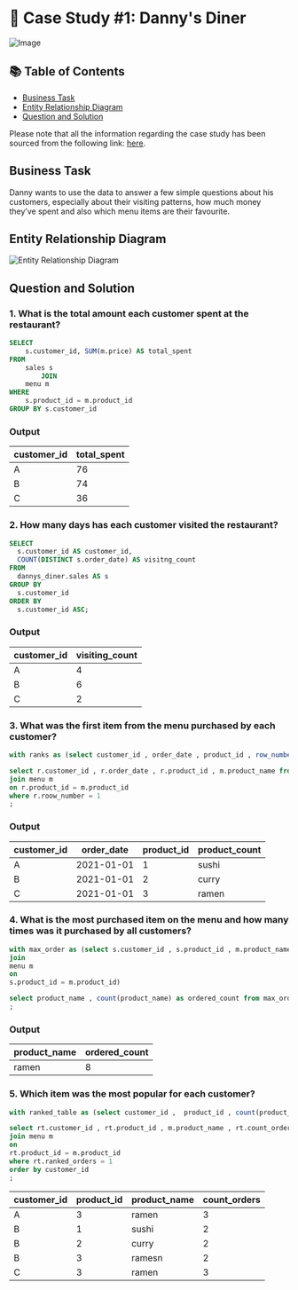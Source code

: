 # 🍜 Case Study #1: Danny's Diner

![Image](https://8weeksqlchallenge.com/images/case-study-designs/1.png)  <!-- Replace with actual image URL -->

## 📚 Table of Contents
- [Business Task](#business-task)
- [Entity Relationship Diagram](#entity-relationship-diagram)
- [Question and Solution](#question-and-solution)

Please note that all the information regarding the case study has been sourced from the following link: [here](https://8weeksqlchallenge.com/). <!-- Replace with actual link -->

## Business Task
Danny wants to use the data to answer a few simple questions about his customers, especially about their visiting patterns, how much money they’ve spent and also which menu items are their favourite.

## Entity Relationship Diagram
![Entity Relationship Diagram](https://github.com/user-attachments/assets/fa164ad7-b9e5-49d5-991c-bd2d7eaa20c4)  <!-- Replace with actual image URL -->

## Question and Solution


### 1. What is the total amount each customer spent at the restaurant?
```sql
SELECT 
    s.customer_id, SUM(m.price) AS total_spent
FROM
    sales s
        JOIN
    menu m
WHERE
    s.product_id = m.product_id
GROUP BY s.customer_id
```

### Output

| customer_id |total_spent |
|-------------|--------------|
| A           |76            |
| B           |74            |
| C           |36            |

### 2. How many days has each customer visited the restaurant?
```sql
SELECT 
  s.customer_id AS customer_id, 
  COUNT(DISTINCT s.order_date) AS visitng_count
FROM 
  dannys_diner.sales AS s
GROUP BY 
  s.customer_id
ORDER BY 
  s.customer_id ASC;

```
### Output

| customer_id |visiting_count |
|-------------|--------------|
| A           |4            |
| B           |6            |
| C           |2            |

### 3. What was the first item from the menu purchased by each customer?
```sql
with ranks as (select customer_id , order_date , product_id , row_number() Over(partition by customer_id order by order_date) as roow_number from sales)

select r.customer_id , r.order_date , r.product_id , m.product_name from ranks r
join menu m
on r.product_id = m.product_id
where r.roow_number = 1
;

```

### Output

| customer_id |order_date | product_id |product_count |
|-------------|--------------|-------------|--------------|
| A           |2021-01-01            | 1           |sushi            |
| B           |2021-01-01            | 2           |curry            |
| C           |2021-01-01            | 3           |ramen            |

### 4. What is the most purchased item on the menu and how many times was it purchased by all customers?
```sql
with max_order as (select s.customer_id , s.product_id , m.product_name from sales s
join
menu m 
on 
s.product_id = m.product_id)

select product_name , count(product_name) as ordered_count from max_order group by product_name order by ordered_count desc limit 1
;

```

### Output

| product_name |ordered_count |
|-------------|--------------|
| ramen           |8            |

### 5. Which item was the most popular for each customer?
```sql
with ranked_table as (select customer_id ,  product_id , count(product_id)  as count_orders, rank() over(partition by customer_id order by count(product_id) desc) as ranked_orders from sales s group by customer_id ,  product_id) 

select rt.customer_id , rt.product_id , m.product_name , rt.count_orders from ranked_table rt
join menu m
on 
rt.product_id = m.product_id
where rt.ranked_orders = 1
order by customer_id
;
```
| customer_id |product_id | product_name |count_orders |
|-------------|--------------|-------------|--------------|
| A           |3            | ramen           |3            |
| B           |1            | sushi           |2            |
| B           |2            | curry           |2            |
| B           |3            | ramesn           |2            |
| C           |3            | ramen           |3            |
